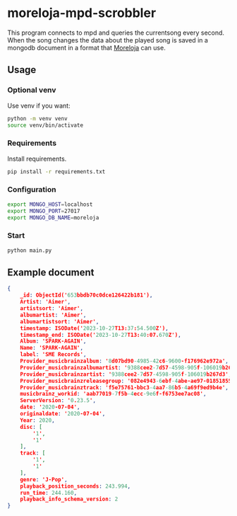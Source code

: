 # moreloja-mpd-scrobbler

This program connects to mpd and queries the currentsong every second.
When the song changes the data about the played song is saved in a mongodb document in a format that [Moreloja](https://github.com/Moreloja/Moreloja) can use.

## Usage

### Optional venv

Use venv if you want:

``` bash
python -m venv venv
source venv/bin/activate
```

### Requirements

Install requirements.

``` bash
pip install -r requirements.txt
```

### Configuration

``` bash
export MONGO_HOST=localhost
export MONGO_PORT=27017
export MONGO_DB_NAME=moreloja
```

### Start

``` bash
python main.py
```

## Example document

``` json
{
    _id: ObjectId('653bbdb70c0dce126422b181'),
    Artist: 'Aimer',
    artistsort: 'Aimer',
    albumartist: 'Aimer',
    albumartistsort: 'Aimer',
    timestamp: ISODate('2023-10-27T13:37:54.500Z'),
    timestamp_end: ISODate('2023-10-27T13:40:07.670Z'),
    Album: 'SPARK‐AGAIN',
    Name: 'SPARK‐AGAIN',
    label: 'SME Records',
    Provider_musicbrainzalbum: '8d07bd90-4985-42c6-9600-f176962e972a',
    Provider_musicbrainzalbumartist: '9388cee2-7d57-4598-905f-106019b267d3',
    Provider_musicbrainzartist: '9388cee2-7d57-4598-905f-106019b267d3',
    Provider_musicbrainzreleasegroup: '082e4943-6ebf-4abe-ae97-018518555055',
    Provider_musicbrainztrack: 'f5e75761-bbc3-4aa7-86b5-4a69f9ed9b4e',
    musicbrainz_workid: 'aab77019-7f5b-4ecc-9e6f-f6753ee7ac08',
    ServerVersion: '0.23.5',
    date: '2020-07-04',
    originaldate: '2020-07-04',
    Year: 2020,
    disc: [
        '1',
        '1'
    ],
    track: [
        '1',
        '1'
    ],
    genre: 'J-Pop',
    playback_position_seconds: 243.994,
    run_time: 244.160,
    playback_info_schema_version: 2
}
```
